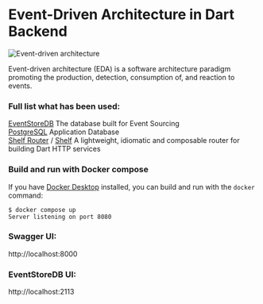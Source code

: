 # Event-Driven Architecture in Dart Backend

![Event-driven architecture](https://serverlessland.com/assets/visuals/eda/inside-eda.png)

Event-driven architecture (EDA) is a software architecture paradigm promoting the production, detection, consumption of, and reaction to events.

### Full list what has been used:
[EventStoreDB](https://www.eventstore.com) The database built for Event Sourcing<br/>
[PostgreSQL](https://pub.dev/packages/postgres) Application Database<br/>
[Shelf Router](https://pub.dev/packages/shelf_router) / [Shelf](https://pub.dev/packages/shelf) A lightweight, idiomatic and composable router for building Dart HTTP services<br/>

### Build and run with Docker compose
If you have [Docker Desktop](https://www.docker.com/get-started) installed, you
can build and run with the `docker` command:

```
$ docker compose up
Server listening on port 8080
```

### Swagger UI:

http://localhost:8000

### EventStoreDB UI:

http://localhost:2113